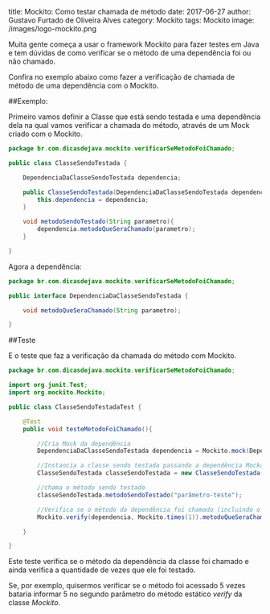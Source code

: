 title: Mockito: Como testar chamada de método
date: 2017-06-27
author: Gustavo Furtado de Oliveira Alves
category: Mockito
tags: Mockito
image: /images/logo-mockito.png

Muita gente começa a usar o framework Mockito para fazer testes em Java
e tem dúvidas de como verificar se o método de uma dependência foi ou não chamado.

Confira no exemplo abaixo como fazer a verificação de chamada de método de uma dependência com o Mockito.

##Exemplo:

Primeiro vamos definir a Classe que está sendo testada
e uma dependência dela na qual vamos verificar a chamada do método,
através de um Mock criado com o Mockito. 

```java
package br.com.dicasdejava.mockito.verificarSeMetodoFoiChamado;

public class ClasseSendoTestada {

	DependenciaDaClasseSendoTestada dependencia;

	public ClasseSendoTestada(DependenciaDaClasseSendoTestada dependencia){
		this.dependencia = dependencia;
	}

	void metodoSendoTestado(String parametro){
		dependencia.metodoQueSeraChamado(parametro);
	}

}
```

Agora a dependência:

```java
package br.com.dicasdejava.mockito.verificarSeMetodoFoiChamado;

public interface DependenciaDaClasseSendoTestada {

	void metodoQueSeraChamado(String parametro);

}
```

##Teste

E o teste que faz a verificação da chamada do método com Mockito. 

```java
package br.com.dicasdejava.mockito.verificarSeMetodoFoiChamado;

import org.junit.Test;
import org.mockito.Mockito;

public class ClasseSendoTestadaTest {

	@Test
	public void testeMetodoFoiChamado(){

		//Cria Mock da dependência
		DependenciaDaClasseSendoTestada dependencia = Mockito.mock(DependenciaDaClasseSendoTestada.class);

		//Instancia a classe sendo testada passando a dependência Mockada
		ClasseSendoTestada classeSendoTestada = new ClasseSendoTestada(dependencia);

		//chama o método sendo testado
		classeSendoTestada.metodoSendoTestado("parâmetro-teste");

		//Verifica se o método da dependência foi chamado (incluindo o parâmetro exato)
		Mockito.verify(dependencia, Mockito.times(1)).metodoQueSeraChamado("parâmetro-teste");

	}

}
```

Este teste verifica se o método da dependência da classe foi chamado
e ainda verifica a quantidade de vezes que ele foi testado.

Se, por exemplo, quisermos verificar se o método foi acessado 5 vezes
bataria informar 5 no segundo parâmetro do método estático _verify_ da classe _Mockito_.